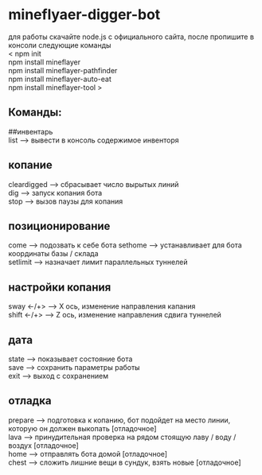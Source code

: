 # mineflyaer-digger-bot
для работы скачайте node.js с официального сайта, после пропишите в консоли следующие команды  
<   npm init  
    npm install mineflayer  
    npm install mineflayer-pathfinder  
    npm install mineflayer-auto-eat  
    npm install mineflayer-tool   >

## Команды:
  
##инвентарь  
list --> вывести в консоль содержимое инвенторя  
  
## копание  
cleardigged --> сбрасывает число вырытых линий  
dig --> запуск копания бота  
stop --> вызов паузы для копания  
  
## позиционирование  
come --> подозвать к себе бота
sethome --> устанавливает для бота координаты базы / склада  
setlimit <limit> --> назначает лимит параллельных туннелей  

## настройки копания  
sway <-/+> --> X ось, изменение направления капания  
shift <-/+> --> Z ось, изменение направления сдвига туннелей  

## дата  
state --> показывает состояние бота  
save --> сохранить параметры работы  
exit --> выход с сохранением  
  
## отладка  
prepare --> подготовка к копанию, бот подойдет на место линии, которую он должен выкопать [отладочное]  
lava --> принудительная проверка на рядом стоящую лаву / воду / воздух [отладочное]  
home --> отправлять бота домой [отладочное]  
chest --> сложить лишние вещи в сундук, взять новые [отладочное]  
  

